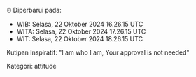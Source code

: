 ⏰ Diperbarui pada:
- WIB: Selasa, 22 Oktober 2024 16.26.15 UTC
- WITA: Selasa, 22 Oktober 2024 17.26.15 UTC
- WIT: Selasa, 22 Oktober 2024 18.26.15 UTC

Kutipan Inspiratif:
"I am who I am, Your approval is not needed"


Kategori: attitude

